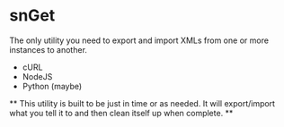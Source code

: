 # snGet

The only utility you need to export and import XMLs from one or more instances to another.
 - cURL
 - NodeJS
 - Python (maybe)

** This utility is built to be just in time or as needed.  It will export/import what you tell it to and then clean itself up when complete. **
